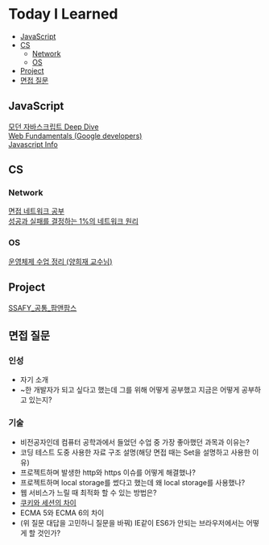 # Today I Learned
- [JavaScript](#javascript)
- [CS](#cs)
  - [Network](#network)
  - [OS](#os)   
- [Project](#project)
- [면접 질문](#면접-질문)

## JavaScript
[모던 자바스크립트 Deep Dive](https://github.com/seonghun0828/TIL/tree/main/JavaScript/ModernJsDeepDive)   
[Web Fundamentals (Google developers)](https://developers.google.com/web/fundamentals)   
[Javascript Info](https://ko.javascript.info/)
## CS

### Network
[면접 네트워크 공부](https://github.com/seonghun0828/TIL/tree/main/network/%EB%A9%B4%EC%A0%91%20%EB%84%A4%ED%8A%B8%EC%9B%8C%ED%81%AC%20%EA%B3%B5%EB%B6%80)       
[성공과 실패를 결정하는 1%의 네트워크 원리](https://github.com/seonghun0828/TIL/tree/main/network/%EC%84%B1%EA%B3%B5%EA%B3%BC%EC%8B%A4%ED%8C%A8%EB%A5%BC%EA%B2%B0%EC%A0%95%ED%95%98%EB%8A%941%25%EC%9D%98%EB%84%A4%ED%8A%B8%EC%9B%8C%ED%81%AC%EC%9B%90%EB%A6%AC)
### OS
[운영체제 수업 정리 (양희재 교수님)](https://github.com/seonghun0828/TIL/tree/main/OS/OS_Lesson_Summary)
## Project
[SSAFY_공통_팜앤팜스](https://github.com/seonghun0828/TIL/tree/main/Project/SSAFY_%EA%B3%B5%ED%86%B5_%ED%8C%9C%EC%95%A4%ED%8C%9C%EC%8A%A4)
## 면접 질문
### 인성
- 자기 소개   
- ~한 개발자가 되고 싶다고 했는데 그를 위해 어떻게 공부했고 지금은 어떻게 공부하고 있는지?
### 기술
- 비전공자인데 컴퓨터 공학과에서 들었던 수업 중 가장 좋아했던 과목과 이유는?
- 코딩 테스트 도중 사용한 자료 구조 설명(해당 면접 때는 Set을 설명하고 사용한 이유)   
- 프로젝트하며 발생한 http와 https 이슈를 어떻게 해결했나?   
- 프로젝트하며 local storage를 썼다고 했는데 왜 local storage를 사용했나?    
- 웹 서비스가 느릴 때 최적화 할 수 있는 방법은?   
- [쿠키와 세션의 차이](https://github.com/seonghun0828/TIL/blob/main/network/%EB%A9%B4%EC%A0%91%20%EB%84%A4%ED%8A%B8%EC%9B%8C%ED%81%AC%20%EA%B3%B5%EB%B6%80/%EC%BF%A0%ED%82%A4%EC%99%80%20%EC%84%B8%EC%85%98.md)   
- ECMA 5와 ECMA 6의 차이   
- (위 질문 대답을 고민하니 질문을 바꿔) IE같이 ES6가 안되는 브라우저에서는 어떻게 할 것인가?   
